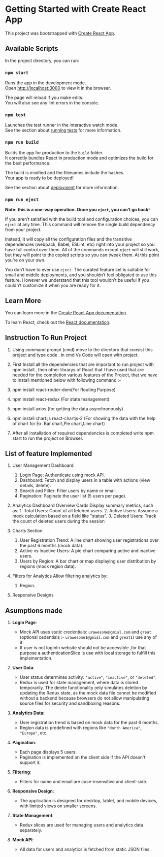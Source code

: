 # Getting Started with Create React App

This project was bootstrapped with [Create React App](https://github.com/facebook/create-react-app).

## Available Scripts

In the project directory, you can run:

### `npm start`

Runs the app in the development mode.\
Open [http://localhost:3000](http://localhost:3000) to view it in the browser.

The page will reload if you make edits.\
You will also see any lint errors in the console.

### `npm test`

Launches the test runner in the interactive watch mode.\
See the section about [running tests](https://facebook.github.io/create-react-app/docs/running-tests) for more information.

### `npm run build`

Builds the app for production to the `build` folder.\
It correctly bundles React in production mode and optimizes the build for the best performance.

The build is minified and the filenames include the hashes.\
Your app is ready to be deployed!

See the section about [deployment](https://facebook.github.io/create-react-app/docs/deployment) for more information.

### `npm run eject`

**Note: this is a one-way operation. Once you `eject`, you can’t go back!**

If you aren’t satisfied with the build tool and configuration choices, you can `eject` at any time. This command will remove the single build dependency from your project.

Instead, it will copy all the configuration files and the transitive dependencies (webpack, Babel, ESLint, etc) right into your project so you have full control over them. All of the commands except `eject` will still work, but they will point to the copied scripts so you can tweak them. At this point you’re on your own.

You don’t have to ever use `eject`. The curated feature set is suitable for small and middle deployments, and you shouldn’t feel obligated to use this feature. However we understand that this tool wouldn’t be useful if you couldn’t customize it when you are ready for it.

## Learn More

You can learn more in the [Create React App documentation](https://facebook.github.io/create-react-app/docs/getting-started).

To learn React, check out the [React documentation](https://reactjs.org/).


## Instruction To Run Project
1. Using command prompt (cmd) move to the directory that consist this project and type code . in cmd Vs Code will open with project. 

2. First Install all the dependencies that are important to run project with npm install , then other librarys of React that I have used that are needed for the completion various features of the Project, that we have to install mentioned below with following command :-
1. npm install react-router-dom(For Routing Purpose)
2. npm install react-redux (For state management)
3. npm install axios (for getting the data asynchronously)
4. npm install chart.js react-chartjs-2 (For showing the data with the help of chart for Ex. Bar chart,Pie chart,Line chart)

3. After all installation of required dependencies is completed write npm start to run the project on Browser.


## List of feature Implemented
1. User Management Dashboard
    
    1.    Login Page: Authenticate using mock API.
    2.    Dashboard: Fetch and display users in a table with actions (view   details, delete).
    3.    Search and Filter: Filter users by name or email.
    4.    Pagination: Paginate the user list (5 users per page).

2. Analytics Dashboard
    Overview Cards
        Display summary metrics, such as:
        1. Total Users: Count of all fetched users.
        2.  Active Users: Assume a mock calculation based on a field like "status".
        3.  Deleted Users: Track the count of deleted users during the session

3. Charts Section
   1.    User Registration Trend: A line chart showing user registrations over the past 6 months
        (mock data).
    2.    Active vs Inactive Users: A pie chart comparing active and inactive users.
    3.    Users by Region: A bar chart or map displaying user distribution by regions (mock region
data).

4. Filters for Analytics
    Allow filtering analytics by:
    1. Region.

5. Responsive Designs


## Asumptions made

1. **Login Page**:
   - Mock API uses static credentials: `urawesome@gmial.com` and `great`.(optional cedentials :- `urawesome1@gmial.com` and `great1`) use any of it.
   - If user is not loginIn website should not be accessible ,for that purpose a authenticationSlice is use with local storage to fulfill this implementation.
   

2. **User Data**:
   - User status determines activity: `"active"`, `"inactive"`, or `"deleted"`.
   - Redux is used for state management, where data is stored temporarily. The delete functionality only simulates deletion by      updating the Redux state, as the mock data file cannot be modified without a backend because browsers do not allow manipulating source files for security and sandboxing reasons.

3. **Analytics Data**:
   - User registration trend is based on mock data for the past 6 months.
   - Region data is predefined with regions like `"North America"`, `"Europe"`, etc.

4. **Pagination**:
   - Each page displays 5 users.
   - Pagination is implemented on the client side if the API doesn't support it.

5. **Filtering**:
   - Filters for name and email are case-insensitive and client-side.

6. **Responsive Design**:
   - The application is designed for desktop, tablet, and mobile devices, with limited views on smaller screens.

7. **State Management**:
   - Redux slices are used for managing users and analytics data separately.

8. **Mock API**:
   - All data for users and analytics is fetched from static JSON files.